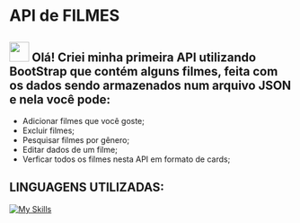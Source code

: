 # API de FILMES

## <img src="https://raw.githubusercontent.com/nixin72/nixin72/master/wave.gif" style="width:35px;">  Olá! Criei minha primeira API utilizando BootStrap que contém alguns filmes, feita com os dados sendo armazenados num arquivo JSON e nela você pode:<br/>
- Adicionar filmes que você goste;<br/>
- Excluir filmes;<br/>
- Pesquisar filmes por gênero;<br/>
- Editar dados de um filme;<br/>
- Verficar todos os filmes nesta API em formato de cards;<br/>

## LINGUAGENS UTILIZADAS:
[![My Skills](https://skillicons.dev/icons?i=html,css,js,nodejs)](https://skillicons.dev)
